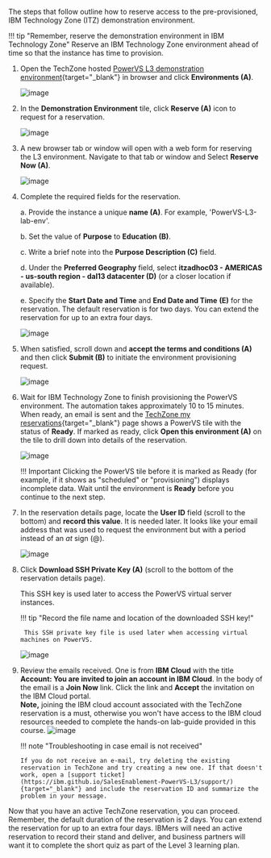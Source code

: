 The steps that follow outline how to reserve access to the pre-provisioned, IBM Technology Zone (ITZ) demonstration environment.

!!! tip "Remember, reserve the demonstration environment in IBM Technology Zone"
    Reserve an IBM Technology Zone environment ahead of time so that the instance has time to provision.

1. Open the TechZone hosted [PowerVS L3 demonstration environment](https://techzone.ibm.com/collection/ibm-power-virtual-server-level-3/environments){target="_blank"} in browser and click **Environments (A)**.

    ![image](https://github.com/user-attachments/assets/27a5457f-1790-408c-bd4b-cf0725a8ef44)

2. In the **Demonstration Environment** tile, click **Reserve (A)** icon to request for a reservation.

    ![image](https://github.com/user-attachments/assets/53ceb154-df82-4860-aef0-445899fb9ae2)

3. A new browser tab or window will open with a web form for reserving the L3 environment. Navigate to that tab or window and Select **Reserve Now (A)**.

    ![image](https://github.com/user-attachments/assets/94cad21e-75c5-40df-9b70-e079d57dbf0b)

4. Complete the required fields for the reservation.

    a. Provide the instance a unique **name (A)**. For example, 'PowerVS-L3-lab-env'.
  
    b. Set the value of **Purpose** to **Education (B)**.
  
    c. Write a brief note into the **Purpose Description (C)** field.
  
    d. Under the **Preferred Geography** field, select **itzadhoc03 - AMERICAS - us-south region - dal13 datacenter (D)** (or a closer location if available).
  
    e. Specify the **Start Date and Time** and **End Date and Time** **(E)** for the reservation. The default reservation is for two days. You can extend the reservation for up to an extra four days.

    ![image](https://github.com/user-attachments/assets/8ee34949-b051-4442-ae4f-e1bde276ead4)

5. When satisfied, scroll down and **accept the terms and conditions (A)** and then click **Submit (B)** to initiate the environment provisioning request.

    ![image](https://github.com/user-attachments/assets/80dfce1b-c573-43fb-a1b8-3db5544008bc)

6. Wait for IBM Technology Zone to finish provisioning the PowerVS environment. The automation takes approximately 10 to 15 minutes. When ready, an email is sent and the [TechZone my reservations](https://techzone.ibm.com/my/reservations){target="_blank"} page shows a PowerVS tile with the status of **Ready**. If marked as ready, click **Open this environment (A)** on the tile to drill down into details of the reservation.

    ![image](https://github.com/user-attachments/assets/53978062-5de5-4d40-9f9c-b6c31bb6219e)

    !!! Important
        Clicking the PowerVS tile before it is marked as Ready (for example, if it shows as "scheduled" or "provisioning") displays incomplete data. Wait until the environment is **Ready** before you continue to the next step.

8. In the reservation details page, locate the **User ID** field (scroll to the bottom) and **record this value**. It is needed later. It looks like your email address that was used to request the environment but with a period instead of an *at* sign (@).

    ![image](https://github.com/user-attachments/assets/097edeb5-1b32-4a4b-9920-946e323f0339)

9. Click **Download SSH Private Key (A)** (scroll to the bottom of the reservation details page).

    This SSH key is used later to access the PowerVS virtual server instances.

    !!! tip "Record the file name and location of the downloaded SSH key!"
    
        This SSH private key file is used later when accessing virtual machines on PowerVS.

    ![image](https://github.com/user-attachments/assets/396ab31f-4846-462f-b0a8-eed217569305)

10. Review the emails received. One is from **IBM Cloud** with the title **Account: You are invited to join an account in IBM Cloud**. In the body of the email is a **Join Now** link. Click the link and **Accept** the invitation on the IBM Cloud portal.<br>**Note,** joining the IBM cloud account associated with the TechZone reservation is a must, otherwise you won't have access to the IBM cloud resources needed to complete the hands-on lab-guide provided in this course.
    ![image](https://github.com/user-attachments/assets/7f67d496-aa54-4a0a-91da-a8bde55f2570)

    !!! note "Troubleshooting in case email is not received"
    
        If you do not receive an e-mail, try deleting the existing reservation in TechZone and try creating a new one. If that doesn't work, open a [support ticket](https://ibm.github.io/SalesEnablement-PowerVS-L3/support/){target="_blank"} and include the reservation ID and summarize the problem in your message.


Now that you have an active TechZone reservation, you can proceed. Remember, the default duration of the reservation is 2 days. You can extend the reservation for up to an extra four days. IBMers will need an active reservation to record their stand and deliver, and business partners will want it to complete the short quiz as part of the Level 3 learning plan.
